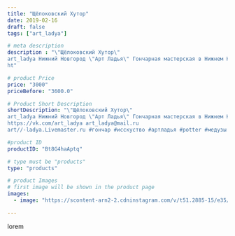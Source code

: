 ```yaml
---
title: "Щёлоковский Хутор"
date: 2019-02-16
draft: false
tags: ["art_ladya"]

# meta description
description : "\"Щёлоковский Хутор\" 
art_ladya Нижний Новгород \"Арт Ладья\" Гончарная мастерская в Нижнем Новгороде. Изготовление керамики и мастер//-классы по обучению. 
ht"

# product Price
price: "3000"
priceBefore: "3600.0"

# Product Short Description
shortDescription: "\"Щёлоковский Хутор\" 
art_ladya Нижний Новгород \"Арт Ладья\" Гончарная мастерская в Нижнем Новгороде. Изготовление керамики и мастер//-классы по обучению. 
https://vk.com/art_ladya art_ladya@mail.ru 
art//-ladya.Livemaster.ru #гончар #исскуство #артладья #potter #медузы #море #гончарнаямастерская #солнце #handmade #посудаизглины #керамика #гончарнаяпосуда #эксклюзивнаякерамика #dishes #севастополь #ceramicar #nntoday #claygoods #фестиваль #earthenware #ceramic #design #artladya #историческаяреконструкция #щёлоковск йхутор #ceramicart #гончарныйкруг #clay #авторскаякерамика #нижнийновгород"

#product ID
productID: "Bt8G4haAptq"

# type must be "products"
type: "products"

# product Images
# first image will be shown in the product page
images:
  - image: "https://scontent-arn2-2.cdninstagram.com/v/t51.2885-15/e35/51492147_634472716991588_736275122659355065_n.jpg?tp=1&_nc_ht=scontent-arn2-2.cdninstagram.com&_nc_cat=108&_nc_ohc=V-HVEvm9Hb4AX86D_ko&ccb=7-4&oh=a4de56311ffba7ea00f90b7412622500&oe=6082DF1E&_nc_sid=86f79a&ig_cache_key=MTk4MDQ4ODIwODU3NTc5ODEyMg%3D%3D.2-ccb7-4"

---
```

lorem
